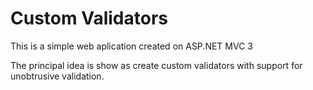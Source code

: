 Custom Validators
=================

This is a simple web aplication created on ASP.NET MVC 3

The principal idea is show as create custom validators with support for unobtrusive validation.